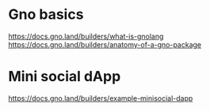 # Gno basics
https://docs.gno.land/builders/what-is-gnolang
https://docs.gno.land/builders/anatomy-of-a-gno-package

# Mini social dApp
https://docs.gno.land/builders/example-minisocial-dapp